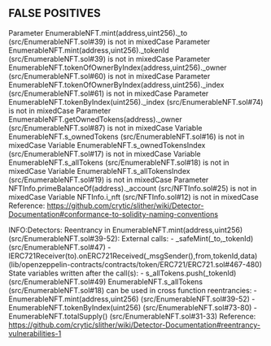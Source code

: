 ## FALSE POSITIVES
Parameter EnumerableNFT.mint(address,uint256)._to (src/EnumerableNFT.sol#39) is not in mixedCase
Parameter EnumerableNFT.mint(address,uint256)._tokenId (src/EnumerableNFT.sol#39) is not in mixedCase
Parameter EnumerableNFT.tokenOfOwnerByIndex(address,uint256)._owner (src/EnumerableNFT.sol#60) is not in mixedCase
Parameter EnumerableNFT.tokenOfOwnerByIndex(address,uint256)._index (src/EnumerableNFT.sol#61) is not in mixedCase
Parameter EnumerableNFT.tokenByIndex(uint256)._index (src/EnumerableNFT.sol#74) is not in mixedCase
Parameter EnumerableNFT.getOwnedTokens(address)._owner (src/EnumerableNFT.sol#87) is not in mixedCase
Variable EnumerableNFT.s_ownedTokens (src/EnumerableNFT.sol#16) is not in mixedCase
Variable EnumerableNFT.s_ownedTokensIndex (src/EnumerableNFT.sol#17) is not in mixedCase
Variable EnumerableNFT.s_allTokens (src/EnumerableNFT.sol#18) is not in mixedCase
Variable EnumerableNFT.s_allTokensIndex (src/EnumerableNFT.sol#19) is not in mixedCase
Parameter NFTInfo.primeBalanceOf(address)._account (src/NFTInfo.sol#25) is not in mixedCase
Variable NFTInfo.i_nft (src/NFTInfo.sol#12) is not in mixedCase
Reference: https://github.com/crytic/slither/wiki/Detector-Documentation#conformance-to-solidity-naming-conventions

INFO:Detectors:
Reentrancy in EnumerableNFT.mint(address,uint256) (src/EnumerableNFT.sol#39-52):
        External calls:
        - _safeMint(_to,_tokenId) (src/EnumerableNFT.sol#47)
                - IERC721Receiver(to).onERC721Received(_msgSender(),from,tokenId,data) (lib/openzeppelin-contracts/contracts/token/ERC721/ERC721.sol#467-480)
        State variables written after the call(s):
        - s_allTokens.push(_tokenId) (src/EnumerableNFT.sol#49)
        EnumerableNFT.s_allTokens (src/EnumerableNFT.sol#18) can be used in cross function reentrancies:
        - EnumerableNFT.mint(address,uint256) (src/EnumerableNFT.sol#39-52)
        - EnumerableNFT.tokenByIndex(uint256) (src/EnumerableNFT.sol#73-80)
        - EnumerableNFT.totalSupply() (src/EnumerableNFT.sol#31-33)
Reference: https://github.com/crytic/slither/wiki/Detector-Documentation#reentrancy-vulnerabilities-1